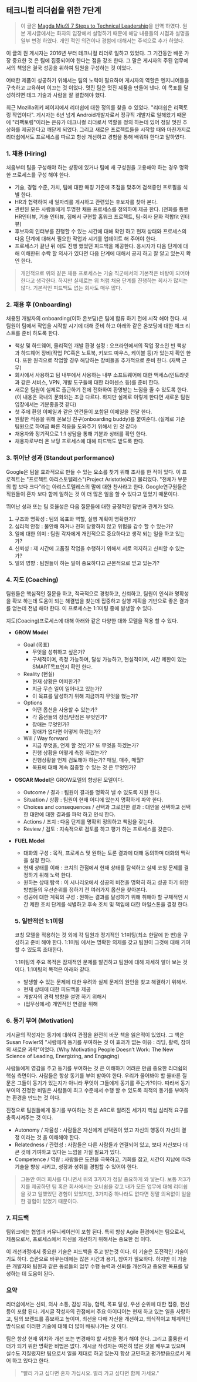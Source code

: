 ## 테크니컬 리더쉽을 위한 7단계 

> 이 글은 [Magda Miu의 7 Steps to Technical Leadership](https://magdamiu.com/2020/09/12/7-steps-to-technical-leadership/)을 번역 하였다. 원본 게시글에서는 화자의 입장에서 설명하기 때문에 해당 내용들의 시점과 설명을 일부 변경 하였다. 개인 적인 의견이나 경험에 대해서는 주석으로 추가 하였다. 

이 글의 원 게시자는 2016년 부터 테크니컬 리더로 일하고 있었다. 그 기간동안 배운 가장 중요한 것 은 팀에 집중되어야 한다는 점을 강조 한다. 그 말은 게시자의 주된 업무에서의 책임은 결국 성공을 위하여 팀원을 구성하는 것 이었다. 

어떠한 제품이 성공하기 위해서는 팀의 노력이 필요하며 게시자의 역할은 엔지니어들을 구축하고 교육하며 이끄는 것 이었다. 멋진 팀은 멋진 제품을 만들어 낸다. 이 목표를 달성하려면 테크 기술과 사람을 잘 결합해야 했다. 

최근 Mozilla위키 페이지에서 리더쉽에 대한 정의를 찾을 수 있었다. "리더쉽은 리팩토링 작업이다". 게시자는 6년 넘게 Android개발자로서 정규직 개발자로 일해왔기 때문에 "리팩토링"이라는 은유가 테크니컬 리더로서 역할을 정의 하는데 있어 정말 멋진 추상화를 제공한다고 깨닫게 되었다. 그리고 새로운 프로젝트들을 시작할 때와 마찬가지로 리더쉽에서도 프로세스를 따르고 항상 개선하고 경험을 통해 배워야 한다고 말하였다. 

### 1. 채용 (Hiring)

처음부터 팀을 구성해야 하는 상황에 있거나 팀에 새 구성원을 고용해야 하는 경우 명확한 프로세스를 구성 해야 한다. 

- 기술, 경험 수준, 가치, 팀에 대한 매칭 기준에 초점을 맞추어 검색중인 프로필을 식별 한다. 
- HR과 협력하여 새 일자리를 게시하고 관련있는 후보자를 찾아 본다. 
- 관련된 모든 사람들에게 투명한 채용 프로세스를 정의하여 제공 한다. (전화를 통핸 HR인터뷰, 기술 인터뷰, 집에서 구현할 홈워크 프로젝트, 팀-회사 문화 적합fit 인터뷰)
- 후보자의 인터뷰를 진행할 수 있는 시간에 대해 확인 하고 현재 상태와 프로세스의 다음 단계에 대해서 필요한 작업과 시기를 업데이트 해 주어야 한다. 
- 프로세스가 끝난 뒤 에도 진행 했었던 피드백을 제공한다. 응시자가 다음 단계에 대해 이해한뒤 수락 할 의사가 있다면 다음 단계에 대해서 공지 하고 잘 알고 있는지 확인 한다.

> 개인적으로 위와 같은 채용 프로세스는 기술 직군에서의 기본적은 바탕이 되어야 한다고 생각한다. 하지만 실제로는 위 처럼 채용 단계를 진행하는 회사가 많지는 않다. 기본적인 피드백도 없는 회사도 매우 많다. 

### 2. 채용 후 (Onboarding)

채용된 개발자의 onboarding(이하 온보딩)은 팀에 합류 하기 전에 시작 해야 한다. 새 팀원이 팀에서 작업을 시작할 시기에 대해 준비 하고 아래와 같은 온보딩에 대한 체크 리스트를 준비 하도록 한다. 

- 책상 및 하드웨어, 물리적인 개발 환경 설정 : 오프라인에서의 작업 장소인 빈 책상과 하드웨어 장비(작업 PC혹은 노트북, 키보드 마우스, 케이블 등)가 있는지 확인 한다. 또한 원격으로 작업할 경우 해당하는 장비들을 추가적으로 준비 한다. (재택 근무)
- 회사에서 사용하고 팀 내부에서 사용하는 내부 소프트웨어에 대한 액세스(인트라넷 과 같은 서비스, VPN, 개발 도구들에 대한 라이센스 등)를 준비 한다. 
- 새로운 팀원이 실제로 출근하기 전에 전화하여 환영받는 느낌을 줄 수 있도록 한다. (이 내용은 국내의 문화와는 조금 다르다. 하지만 실제로 이렇게 한다면 새로운 팀원 입장에서는 기분좋을것 같다)
- 첫 주에 환영 이메일과 같은 안건들이 포함된 이메일을 전달 한다. 
- 원활한 적응을 위해 온보딩 친구(onboarding buddy)를 붙여준다. (실제로 기존 팀원으로 하여금 빠른 적응을 도와주기 위해서 인 것 같다)
- 채용자와 정기적으로 1:1 상담을 통해 기분과 상태를 확인 한다. 
- 채용자로부터 온 보딩 프로세스에 대해 피드백도 받도록 한다. 

### 3. 뛰어난 성과 (Standout performance)

Google은 팀을 효과적으로 만들 수 있는 요소를 찾기 위해 조사를 한 적이 있다. 이 프로젝트는 "프로젝트 아리스토텔레스"(Project Aristotle)라고 불리었다. "전체가 부분의 합 보다 크다"라는 아리스토텔레스의 말에 대한 찬사라고 한다. Google연구원들은 직원들이 혼자 보다 함께 일하는 것 이 더 많은 일을 할 수 있다고 믿었기 때문이다. 

뛰어난 성과 또는 팀 효율성은 다음 질문들에 대한 긍정적인 답변과 관계가 있다. 

1. 구조와 명확성 : 팀의 목표와 역할, 실행 계획이 명확한가? 
2. 심리적 안정 : 불안해 하거나 전혀 당황하지 않고 위험을 감수 할 수 있는가? 
3. 일에 대한 의미 : 팀원 각자에게 개인적으로 중요하다고 생각 되는 일을 하고 있는가? 
4. 신뢰성 : 제 시간에 고품질 작업을 수행하기 위해서 서로 의지하고 신뢰할 수 있는가? 
5. 일의 영향 : 팀원들이 하는 일이 중요하다고 근본적으로 믿고 있는가?

### 4. 지도 (Coaching)

팀원들은 핵심적인 질문을 하고, 적극적으로 경청하고, 신뢰하고, 팀원이 인식과 명확성을 확보 하는데 도움이 되는 해결법을 찾는데 집중하고 실행 계획을 기반으로 좋은 결과를 얻는데 전념 해야 한다. 이 프로세스는 1:1미팅 중에 발생할 수 있다. 

지도(Coacing)프로세스에 대해 아래와 같은 다양한 대화 모델을 적용 할 수 있다. 

- **GROW Model**
  - Goal (목표)
    - 무엇을 성취하고 싶은가? 
    - 구체적이며, 측정 가능하며, 달성 가능하고, 현실적이며, 시간 제한이 있는 SMART목표인지 확인 한다. 
  - Reality (현실)
    - 현재 상황은 어떠한가? 
    - 지금 무슨 일이 일어나고 있는가? 
    - 이 목표를 달성하기 위해 지금까지 무엇을 했는가? 
  - Options 
    - 어떤 옵션을 사용할 수 있는가? 
    - 각 옵션들의 장점/단점은 무엇인가? 
    - 장애는 무엇인가? 
    - 장애가 없다면 어떻게 하겠는가? 
  - Will / Way forward 
    - 지금 무엇을, 언제 할 것인가? 또 무엇을 하겠는가? 
    - 진행 상황을 어떻게 측정 하겠는가? 
    - 진행상황을 언제 검토해야 하는가? 매일, 매주, 매월?
    - 목표에 대해 계속 집중할 수 있는 것 은 무엇인가? 

- **OSCAR Model**은 GROW모델의 향상된 모델이다. 
  - Outcome / 결과 : 팀원이 결과를 명확히 낼 수 있도록 지원 한다. 
  - Situation / 상황 : 팀원이 현재 어디에 있는지 명확하게 파악 한다. 
  - Choices and consequences / 선택과 그로인한 결과 : 대안을 선택하고 선택한 대안에 대한 결과를 파악 하고 인식 한다. 
  - Actions / 조치 : 다음 단계를 명확히 정의하고 책임을 갖는다. 
  - Review / 검토 : 지속적으로 검토를 하고 평가 하는 프로세스를 갖춘다. 

- **FUEL Model**
  - 대화의 구성 : 목적, 프로세스 및 원하는 토론 결과에 대해 동의하며 대화의 맥락을 설정 한다. 
  - 현재 상태를 이해 : 코치의 관점에서 현재 상태를 탐색하고 실제 코칭 문제를 결정하기 위해 노력 한다. 
  - 원하는 상태 탐색 : 이 시나리오에서 성공의 비전을 명확히 하고 성공 하기 위한 방법들의 우선순위를 정하기 전 여러가지 옵션을 찾아본다. 
  - 성공에 대한 계획의 구성 : 원하는 결과를 달성하기 위해 취해야 할 구체적인 시간 제한 조치 단계를 식별하고 후속 조치 및 책임에 대한 마일스톤을 결정 한다. 

  ### 5. 일반적인 1:1미팅

  코칭 모델을 적용하는 것 외에 각 팀원과 정기적인 1:1미팅(최소 한달에 한 번)을 구성하고 준비 해야 한다. 1:1미팅 에서는 명확한 의제를 갖고 팀원이 그것에 대해 기여할 수 있도록 초대한다. 

  1:1미팅의 주요 목적은 잠재적인 문제를 발견하고 팀원에 대해 자세히 알아 보는 것 이다. 1:1미팅의 목적은 아래와 같다. 

  - 발생할 수 있는 문제에 대한 우려와 실제 문제의 원인을 찾고 해결하기 위해서. 
  - 현재 상태에 대한 피드백을 제공
  - 개발자의 경력 방향을 설명 하기 위해서
  - (업무상에서) 개인적인 연결을 위해 

### 6. 동기 부여 (Motivation)

게시글의 작성자는 동기에 대하여 관점을 완전히 바꾼 책을 읽은적이 있었다. 그 책은 Susan Fowler의 "사람에게 동기를 부여하는 것 이 효과가 없는 이유 : 리딩, 활력, 참여의 새로운 과학"이었다. (Why Motivating People Doesn’t Work: The New Science of Leading, Energizing, and Engaging)

사람들에게 영감을 주고 동기를 부여하는 것 은 이해하기 어려운 만큼 중요한 리더쉽의 핵심 측면이다. 사람들은 항상 동기를 부여 받아야 한다. 우리가 물어봐야 할 올바른 질문은 그들이 동기가 있는지가 아니라 무엇이 그들에게 동기를 주는가?이다. 따라서 동기 부여의 진정한 비밀은 사람들이 최고 수준에서 수행 할 수 있도록 최적의 동기를 부여하는 환경을 만드는 것 이다. 

진정으로 팀원들에게 동기를 부여하는 것 은 ARC로 알려진 세가지 핵심 심리적 요구를 충족시켜주는 것 이다. 

- Autonomy / 자율성 : 사람들은 자신에게 선택권이 있고 자신의 행동이 자신의 결정 이라는 것 을 이해해야 한다. 
- Relatedness / 관련성 : 사람들은 다른 사람들과 연결되어 있고, 보다 자신보다 더 큰 것에 기여하고 있다는 느낌을 가질 필요가 있다. 
- Competence / 역량 : 사람들은 도전을 극복하고, 기회를 잡고, 시간이 지남에 따라 기술을 향상 시키고, 성장과 성취를 경험할 수 있어야 한다. 

> 그동안 여러 회사를 다니면서 위의 3가지가 정말 중요하게 와 닿는다. 보통 저3가지를 제공하던 팀 혹은 회사에서는 오너쉽을 갖고 내가 모든 업무에 대해 리더쉽을 갖고 일했었던 경험이 있었지만, 3가지중 하나라도 없다면 정말 의욕없이 일을 한 경험이 있었기 때문이다. 

### 7. 피드백 

팀워크에는 협업과 커뮤니케이션이 포함 된다. 특히 항상 Agile 환경에서는 팀으로서, 제품으로서, 프로세스에서 자신을 개선하기 위해서는 중요한 점 이다.

이 개선과정에서 중요한 기술은 피드백을 주고 받는것 이다. 이 기술은 도전적인 기술이기도 하다. 습관으로 바꾸는데에는 많은 시간과 용기, 참여가 필요하다. 하지만 이 기술은 개발자와 팀원과 같은 동료들의 업무 수행 능력과 신뢰를 개선하고 중요한 목표를 달성하는 데 도움이 된다. 

### 요약

리더쉽에서는 신뢰, 의사 소통, 감성 지능, 협력, 목표 달성, 우선 순위에 대한 집중, 헌신 등이 포함 된다. 게시글 작성자의 관점에서 주요 아이디어는 현재 하고 있는 일을 사랑하고, 팀의 브랜드를 흥보하고 높이며, 최선을 다해 자신을 개선하고, 의식적이고 체계적인 방식으로 이러한 기술에 대해 더 많이 배워나가는 것 이다.

팀은 항상 현재 위치와 개선 또는 변경해야 할 사항을 평가 해야 한다. 그리고 훌륭한 리더가 되기 위한 명확한 비법은 없다. 게시글 작성자는 여전히 많은 것을 배우고 있으며 실수도 저질렀지만 팀으로서 일을 제대로 하고 있는지 항상 고민하고 평가받음으로서 케어 하고 있다고 한다. 

> "빨리 가고 싶다면 혼자 가십시오. 멀리 가고 싶다면 함께 가세요."

